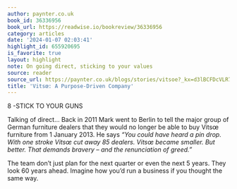 ```yaml
---
author: paynter.co.uk
book_id: 36336956
book_url: https://readwise.io/bookreview/36336956
category: articles
date: '2024-01-07 02:03:41'
highlight_id: 655920695
is_favorite: true
layout: highlight
note: On going direct, sticking to your values
source: reader
source_url: https://paynter.co.uk/blogs/stories/vitsoe?_kx=d3lBCFDcVLR7_SQ-4UXBCqJs3EGOs8PTJT2gRlc9IEU%3D.aVinKJ
title: 'Vitsœ: A Purpose-Driven Company'
---
```


8 -STICK TO YOUR GUNS

Talking of direct… Back in 2011 Mark went to Berlin to tell the major group of German furniture dealers that they would no longer be able to buy Vitsœ furniture from 1 January 2013. He says *“You could have heard a pin drop. With one stroke Vitsœ cut away 85 dealers. Vitsœ became smaller. But better. That demands bravery – and the renunciation of greed.”*

The team don’t just plan for the next quarter or even the next 5 years. They look 60 years ahead. Imagine how you’d run a business if you thought the same way.